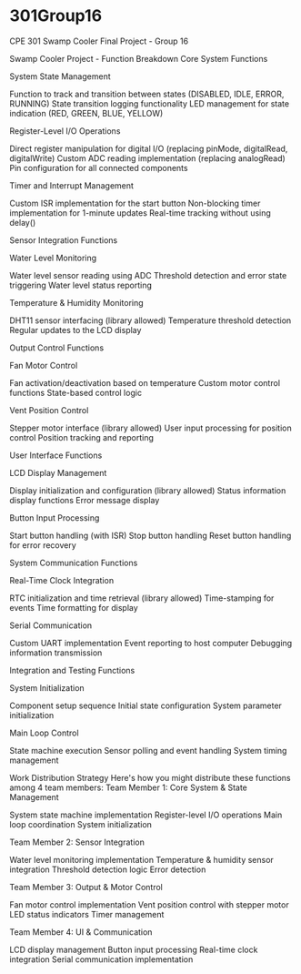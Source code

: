 # 301Group16
CPE 301 Swamp Cooler Final Project - Group 16

Swamp Cooler Project - Function Breakdown
Core System Functions

System State Management

Function to track and transition between states (DISABLED, IDLE, ERROR, RUNNING)
State transition logging functionality
LED management for state indication (RED, GREEN, BLUE, YELLOW)


Register-Level I/O Operations

Direct register manipulation for digital I/O (replacing pinMode, digitalRead, digitalWrite)
Custom ADC reading implementation (replacing analogRead)
Pin configuration for all connected components


Timer and Interrupt Management

Custom ISR implementation for the start button
Non-blocking timer implementation for 1-minute updates
Real-time tracking without using delay()



Sensor Integration Functions

Water Level Monitoring

Water level sensor reading using ADC
Threshold detection and error state triggering
Water level status reporting


Temperature & Humidity Monitoring

DHT11 sensor interfacing (library allowed)
Temperature threshold detection
Regular updates to the LCD display



Output Control Functions

Fan Motor Control

Fan activation/deactivation based on temperature
Custom motor control functions
State-based control logic


Vent Position Control

Stepper motor interface (library allowed)
User input processing for position control
Position tracking and reporting



User Interface Functions

LCD Display Management

Display initialization and configuration (library allowed)
Status information display functions
Error message display


Button Input Processing

Start button handling (with ISR)
Stop button handling
Reset button handling for error recovery



System Communication Functions

Real-Time Clock Integration

RTC initialization and time retrieval (library allowed)
Time-stamping for events
Time formatting for display


Serial Communication

Custom UART implementation
Event reporting to host computer
Debugging information transmission



Integration and Testing Functions

System Initialization

Component setup sequence
Initial state configuration
System parameter initialization


Main Loop Control

State machine execution
Sensor polling and event handling
System timing management



Work Distribution Strategy
Here's how you might distribute these functions among 4 team members:
Team Member 1: Core System & State Management

System state machine implementation
Register-level I/O operations
Main loop coordination
System initialization

Team Member 2: Sensor Integration

Water level monitoring implementation
Temperature & humidity sensor integration
Threshold detection logic
Error detection

Team Member 3: Output & Motor Control

Fan motor control implementation
Vent position control with stepper motor
LED status indicators
Timer management

Team Member 4: UI & Communication

LCD display management
Button input processing
Real-time clock integration
Serial communication implementation
